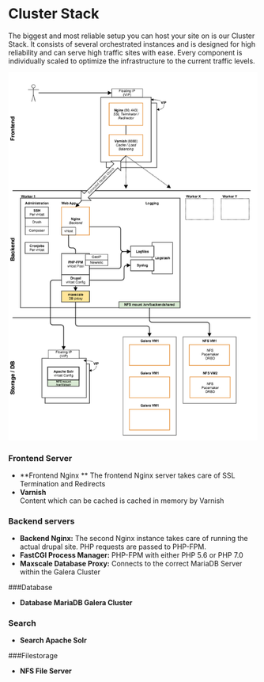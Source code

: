 # Cluster Stack

The biggest and most reliable setup you can host your site on is our Cluster Stack. It consists of several orchestrated instances and is designed for high reliability and can serve high traffic sites with ease. Every component is individually scaled to optimize the infrastructure to the current traffic levels.

![Schematic overview Cluster stack](cluster.png)

### Frontend Server

* **Frontend Nginx  **
The frontend Nginx server takes care of SSL Termination and Redirects
* **Varnish**  
Content which can be cached is cached in memory by Varnish

### Backend servers

* **Backend Nginx:**
The second Nginx instance takes care of running the actual drupal site. PHP requests are passed to PHP-FPM.
* **FastCGI Process Manager:** PHP-FPM with either PHP 5.6 or PHP 7.0
* **Maxscale Database Proxy:** Connects to the correct MariaDB Server within the Galera Cluster


###Database

* **Database MariaDB Galera Cluster**

### Search

* **Search Apache Solr**

###Filestorage

* **NFS File Server**
